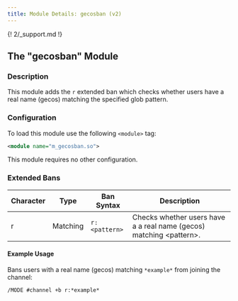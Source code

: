 ```yaml
---
title: Module Details: gecosban (v2)
---
```


{! 2/_support.md !}

## The "gecosban" Module

### Description

This module adds the `r` extended ban which checks whether users have a real name (gecos) matching the specified glob pattern.

### Configuration

To load this module use the following `<module>` tag:

```xml
<module name="m_gecosban.so">
```

This module requires no other configuration.

### Extended Bans

Character | Type     | Ban Syntax    | Description
--------- | -------- | ------------- | -----------
r         | Matching | `r:<pattern>` | Checks whether users have a a real name (gecos) matching &lt;pattern&gt;.

#### Example Usage

Bans users with a real name (gecos) matching `*example*` from joining the channel:

```plaintext
/MODE #channel +b r:*example*
```
